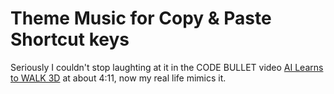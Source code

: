 <h1>Theme Music for Copy & Paste Shortcut keys</h1>
<p>
Seriously I couldn't stop laughting at it in the CODE BULLET video <a href="https://youtu.be/qvpXpCvkqbc">AI Learns to WALK 3D</a> at about 4:11, now my real life mimics it. 
</p>